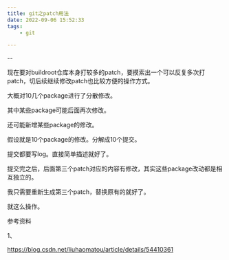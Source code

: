 ```yaml
---
title: git之patch用法
date: 2022-09-06 15:52:33
tags:
	- git

---
```


--

现在要对buildroot仓库本身打较多的patch，要摸索出一个可以反复多次打patch，切后续继续修改patch也比较方便的操作方式。

大概对10几个package进行了分散修改。

其中某些package可能后面再次修改。

还可能新增某些package的修改。

假设就是10个package的修改。分解成10个提交。

提交都要写log。直接简单描述就好了。

提交完之后，后面第三个patch对应的内容有修改，其实这些package改动都是相互独立的。

我只需要重新生成第三个patch，替换原有的就好了。

就这么操作。



参考资料

1、

https://blog.csdn.net/liuhaomatou/article/details/54410361